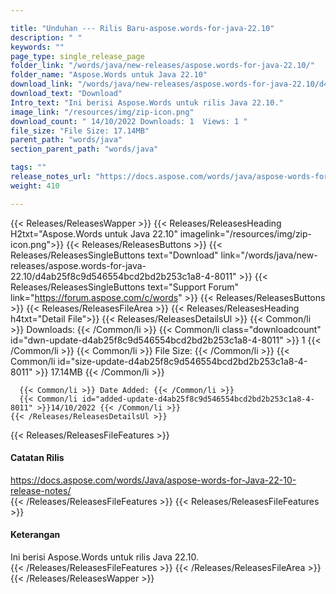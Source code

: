 ```yaml
---

title: "Unduhan --- Rilis Baru-aspose.words-for-java-22.10"
description: " "
keywords: ""
page_type: single_release_page
folder_link: "/words/java/new-releases/aspose.words-for-java-22.10/"
folder_name: "Aspose.Words untuk Java 22.10"
download_link: "/words/java/new-releases/aspose.words-for-java-22.10/d4ab25f8c9d546554bcd2bd2b253c1a8-4-8011"
download_text: "Download"
Intro_text: "Ini berisi Aspose.Words untuk rilis Java 22.10."
image_link: "/resources/img/zip-icon.png"
download_count: " 14/10/2022 Downloads: 1  Views: 1 "
file_size: "File Size: 17.14MB"
parent_path: "words/java"
section_parent_path: "words/java"

tags: ""
release_notes_url: "https://docs.aspose.com/words/java/aspose-words-for-java-22-10-release-notes/"
weight: 410

---
```


{{< Releases/ReleasesWapper >}}
  {{< Releases/ReleasesHeading H2txt="Aspose.Words untuk Java 22.10" imagelink="/resources/img/zip-icon.png">}}
  {{< Releases/ReleasesButtons >}}
    {{< Releases/ReleasesSingleButtons text="Download" link="/words/java/new-releases/aspose.words-for-java-22.10/d4ab25f8c9d546554bcd2bd2b253c1a8-4-8011" >}}
    {{< Releases/ReleasesSingleButtons text="Support Forum" link="https://forum.aspose.com/c/words" >}}
  {{< Releases/ReleasesButtons >}}
  {{< Releases/ReleasesFileArea >}}
    {{< Releases/ReleasesHeading h4txt="Detail File">}}
    {{< Releases/ReleasesDetailsUl >}}
      {{< Common/li >}} Downloads: {{< /Common/li >}}
      {{< Common/li class="downloadcount" id="dwn-update-d4ab25f8c9d546554bcd2bd2b253c1a8-4-8011" >}} 1 {{< /Common/li >}}
      {{< Common/li >}} File Size: {{< /Common/li >}}
      {{< Common/li id="size-update-d4ab25f8c9d546554bcd2bd2b253c1a8-4-8011" >}} 17.14MB {{< /Common/li >}}

      {{< Common/li >}} Date Added: {{< /Common/li >}}
      {{< Common/li id="added-update-d4ab25f8c9d546554bcd2bd2b253c1a8-4-8011" >}}14/10/2022 {{< /Common/li >}}
    {{< /Releases/ReleasesDetailsUl >}}

  {{< Releases/ReleasesFileFeatures >}}
      <h4>Catatan Rilis</h4><div> <a href='https://docs.aspose.com/words/java/aspose-words-for-java-22-10-release-notes/'>https://docs.aspose.com/words/Java/aspose-words-for-Java-22-10-release-notes/</a></div>
  {{< /Releases/ReleasesFileFeatures >}}
  {{< Releases/ReleasesFileFeatures >}}
      <h4>Keterangan</h4><div class="HTMLDescription"> Ini berisi Aspose.Words untuk rilis Java 22.10.</div>
  {{< /Releases/ReleasesFileFeatures >}}
 {{< /Releases/ReleasesFileArea >}}
{{< /Releases/ReleasesWapper >}}



